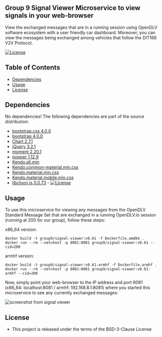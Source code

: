 ## Group 9 Signal Viewer Microservice to view signals in your web-browser

View the exchanged messages that are in a running session using OpenDLV software ecosystem with a user friendly car dashboard.
Moreover, you can view the messages being exchanged among vehicles that follow the DIT168 V2V Protocol.

[![License](https://img.shields.io/badge/License-BSD%203--Clause-blue.svg)](https://opensource.org/licenses/BSD-3-Clause)

## Table of Contents
* [Dependencies](#dependencies)
* [Usage](#usage)
* [License](#license)


## Dependencies
No dependencies! The following dependencies are part of the source distribution:

* [bootstrap.css 4.0.0](https://maxcdn.bootstrapcdn.com/bootstrap/4.0.0/css/bootstrap.min.css)
* [bootstrap 4.0.0](https://maxcdn.bootstrapcdn.com/bootstrap/4.0.0/js/bootstrap.min.js)
* [Chart 2.7.1](https://cdnjs.cloudflare.com/ajax/libs/Chart.js/2.7.1/Chart.js)
* [jQuery 3.2.1](https://code.jquery.com/jquery-3.2.1.slim.min.js)
* [moment 2.20.1](moment-with-locales.min.js)
* [popper 1.12.9](https://cdnjs.cloudflare.com/ajax/libs/popper.js/1.12.9/umd/popper.min.js)
* [Kendo.all.min](src/kendo.all.min.js)
* [Kendo.common-material.min.css](src/kendo.common-material.min.css)
* [Kendo.material.min.css](src/kendo.material.min.css)
* [Kendo.material.mobile.min.css](src/kendo.material.mobile.min.css)
* [libcluon.js 0.0.73](https://github.com/chrberger/libcluon) - [![License](https://img.shields.io/badge/License-BSD%203--Clause-blue.svg)](https://opensource.org/licenses/BSD-3-Clause)


## Usage
To use this microservice for viewing any messages from the OpenDLV Standard
Message Set that are exchanged in a running OpenDLV.io session (running at
200 for our group), follow these steps:

x86_64 version:
```
docker build -t group9/signal-viewer:v0.61 -f Dockerfile.amd64 .
docker run --rm --net=host -p 8081:8081 group9/signal-viewer:v0.61 --cid=200
```
armhf version:
```
docker build -t group9/signal-viewer:v0.61-armhf -f Dockerfile.armhf .
docker run --rm --net=host -p 8081:8081 group9/signal-viewer:v0.61-armhf --cid=200
```

Now, simply point your web-browser to the IP address and port 8081 (x86_64: localhost:8081 / armhf: 192.168.8.1:8081) where you
started this microservice to see any currently exchanged messages:

![screenshot from signal viewer](https://raw.githubusercontent.com/DIT168Group9/DIT168Group9/src/Group9SignalViewer/Dashboard.png)


## License

* This project is released under the terms of the BSD-3-Clause License

